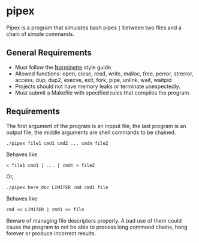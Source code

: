 # pipex

Pipex is a program that simulates bash pipes `|` between two files and a chain of simple commands.

## General Requirements  

- Must follow the [Norminette](https://github.com/42School/norminette) style guide.
- Allowed functions: open, close, read, write, malloc, free, perror, strerror, access, dup, dup2, execve, exit, fork, pipe, unlink, wait, waitpid
- Projects should not have memory leaks or terminate unexpectedly.
- Must submit a Makefile with specified rules that compiles the program.

## Requirements

The first argument of the program is an inpput file, the last program is an output file, the middle arguments are shell commands to be chained.

```./pipex file1 cmd1 cmd2 ... cmdn file2```

Behaves like

```< file1 cmd1 | ... | cmdn > file2```

Or, 

```./pipex here_doc LIMITER cmd cmd1 file```

Behaves like

```cmd << LIMITER | cmd1 >> file```

Beware of managing file descriptors properly. A bad use of them could cause the program to not be able to process long command chains, hang forever or produce incorrect results.

